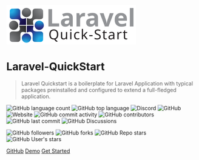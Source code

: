 <!-- _coverpage.md -->

![laravel-quickstart logo](https://raw.githubusercontent.com/developervijay7/laravel-quickstart/2c97a0c0e46f48dd3f10989292bd4f824fdbce52/resources/images/logo.svg ':size=400x120')

# Laravel-QuickStart

> Laravel Quickstart is a boilerplate for Laravel Application with typical packages preinstalled and configured to extend a full-fledged application.

![GitHub language count](https://img.shields.io/github/languages/count/developervijay7/laravel-quickstart?style=plastic)
![GitHub top language](https://img.shields.io/github/languages/top/developervijay7/laravel-quickstart?style=plastic)
![Discord](https://img.shields.io/discord/959485139354791936?style=plastic)
![GitHub](https://img.shields.io/github/license/developervijay7/laravel-quickstart)
![Website](https://img.shields.io/website?down_color=red&down_message=down&style=plastic&up_color=green&up_message=up&url=https%3A%2F%2Flaravel-quickstart.co)
![GitHub commit activity](https://img.shields.io/github/commit-activity/w/developervijay7/laravel-quickstart)
![GitHub contributors](https://img.shields.io/github/contributors/developervijay7/laravel-quickstart)
![GitHub last commit](https://img.shields.io/github/last-commit/developervijay7/laravel-quickstart)
![GitHub Discussions](https://img.shields.io/github/discussions/developervijay7/laravel-quickstart)


![GitHub followers](https://img.shields.io/github/followers/developervijay7?style=social)
![GitHub forks](https://img.shields.io/github/forks/developervijay7/laravel-quickstart?style=social)
![GitHub Repo stars](https://img.shields.io/github/stars/developervijay7/laravel-quickstart?style=social)
![GitHub User's stars](https://img.shields.io/github/stars/developervijay7?affiliations=OWNER&style=social)

[GitHub](https://github.com/developervijay7/laravel-quickstart)
[Demo](https://laravel-quickstart.co)
[Get Started](#installation)
